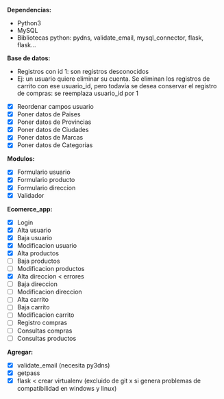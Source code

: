 **Dependencias:**
- Python3
- MySQL
- Bibliotecas python: pydns, validate_email, mysql_connector, flask, flask...

**Base de datos:**
- Registros con id 1: son registros desconocidos
- Ej: un usuario quiere eliminar su cuenta. Se eliminan los registros de carrito con ese usuario_id, pero todavía se desea conservar el registro de compras: se reemplaza usuario_id por 1
- [x] Reordenar campos usuario
- [x] Poner datos de Paises
- [x] Poner datos de Provincias
- [x] Poner datos de Ciudades
- [x] Poner datos de Marcas
- [x] Poner datos de Categorias

**Modulos:**
- [x] Formulario usuario
- [x] Formulario producto
- [x] Formulario direccion
- [x] Validador

**Ecomerce_app:**
- [x] Login
- [x] Alta usuario
- [x] Baja usuario
- [x] Modificacion usuario
- [x] Alta productos
- [ ] Baja productos
- [ ] Modificacion productos
- [x] Alta direccion < errores
- [ ] Baja direccion
- [ ] Modificacion direccion
- [ ] Alta carrito
- [ ] Baja carrito
- [ ] Modificacion carrito
- [ ] Registro compras
- [ ] Consultas compras
- [ ] Consultas productos

**Agregar:**
- [x] validate_email (necesita py3dns)
- [x] getpass
- [x] flask < crear virtualenv (excluido de git x si genera problemas de compatibilidad en windows y linux)
